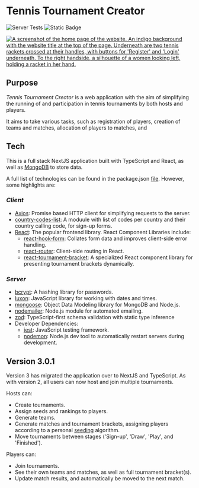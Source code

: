 # Tennis Tournament Creator

![Server Tests](https://github.com/louispallett/lowpal-tennis/actions/workflows/main.yml/badge.svg)
![Static Badge](https://img.shields.io/badge/license-GPL2.0-green?style=flat&logo=license)

[![A screenshot of the home page of the website. An indigo background with the website title at the top of the page. Underneath are two tennis rackets crossed at their handles, with buttons for 'Register' and 'Login' underneath. To the right handside, a silhouette of a women looking left, holding a racket in her hand.](https://res.cloudinary.com/divlee1zx/image/upload/v1757927457/Screenshot_From_2025-09-15_10-09-24_jkx6pc.png)](https://www.tennistournamentcreator.com)

## Purpose

_Tennis Tournament Creator_ is a web application with the aim of simplifying the running of and participation in tennis tournaments by both hosts and players.

It aims to take various tasks, such as registration of players, creation of teams and matches, allocation of players to matches, and 

## Tech 

This is a full stack NextJS application built with TypeScript and React, as well as [MongoDB](https://www.mongodb.com/) to store data.

A full list of technologies can be found in the package.json [file](https://github.com/louispallett/lowpal-tennis/package.json). However, some highlights are:

### _Client_
- [Axios](https://github.com/axios/axios): Promise based HTTP client for simplifying requests to the server.
- [country-codes-list](https://www.npmjs.com/package/country-codes-list): A moduule with list of codes per country and their country calling code, for sign-up forms.
- [React](https://react.dev/): The popular frontend library. React Component Libraries include:
    - [react-hook-form](https://www.react-hook-form.com/): Collates form data and improves client-side error handling.
    - [react-router](https://reactrouter.com/): Client-side routing in React.
    - [react-tournament-bracket](https://github.com/g-loot/react-tournament-brackets): A specialized React component library for presenting tournament brackets dynamically.
### _Server_
- [bcrypt](https://www.npmjs.com/package/bcrypt): A hashing library for passwords.
- [luxon](https://github.com/moment/luxon): JavaScript library for working with dates and times.
- [mongoose](https://mongoosejs.com/): Object Data Modeling library for MongoDB and Node.js.
- [nodemailer](https://www.nodemailer.com/): Node.js module for automated emailing.
- [zod](https://zod.dev/): TypeScript-first schema validation with static type inference
- Developer Dependencies:
    - [jest](https://jestjs.io/): JavaScript testing framework. 
    - [nodemon](https://nodemon.io/): Node.js dev tool to automatically restart servers during development.

## Version 3.0.1
Version 3 has migrated the application over to NextJS and TypeScript. As with version 2, all users can now host and join multiple tournaments. 

Hosts can:
- Create tournaments.
- Assign seeds and rankings to players.
- Generate teams.
- Generate matches and tournament brackets, assigning players according to a personal [seeding](https://en.wikipedia.org/wiki/Seeding_(sports)) algorithm.
- Move tournaments between stages ('Sign-up', 'Draw', 'Play', and 'Finished').

Players can:
- Join tournaments.
- See their own teams and matches, as well as full tournament bracket(s).
- Update match results, and automatically be moved to the next match.
